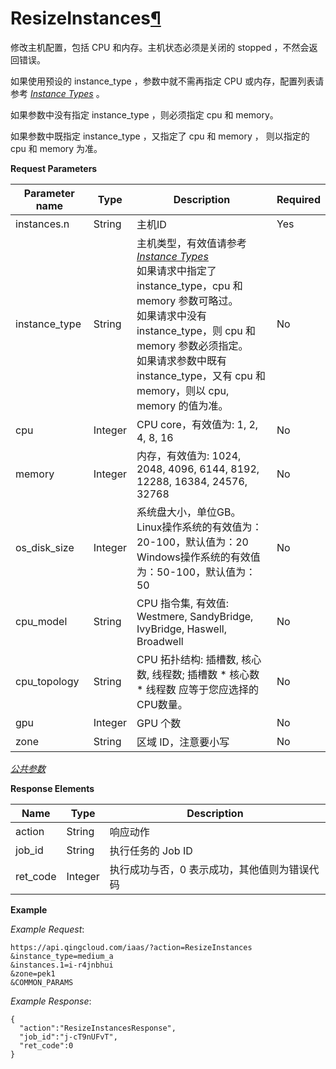 ---
---

# ResizeInstances[¶](#resizeinstances "永久链接至标题")

修改主机配置，包括 CPU 和内存。主机状态必须是关闭的 stopped ，不然会返回错误。

如果使用预设的 instance_type ，参数中就不需再指定 CPU 或内存，配置列表请参考 [_Instance Types_](../../common/includes/instance_type.html#instance-type) 。

如果参数中没有指定 instance_type ，则必须指定 cpu 和 memory。

如果参数中既指定 instance_type ，又指定了 cpu 和 memory ， 则以指定的 cpu 和 memory 为准。

**Request Parameters**

| Parameter name | Type | Description | Required |
| --- | --- | --- | --- |
| instances.n | String | 主机ID | Yes |
| instance_type | String | 主机类型，有效值请参考 [_Instance Types_](../../common/includes/instance_type.html#instance-type)<br/>如果请求中指定了 instance_type，cpu 和 memory 参数可略过。<br/>如果请求中没有 instance_type，则 cpu 和 memory 参数必须指定。<br/>如果请求参数中既有 instance_type，又有 cpu 和 memory，则以 cpu, memory 的值为准。 | No |
| cpu | Integer | CPU core，有效值为: 1, 2, 4, 8, 16 | No |
| memory | Integer | 内存，有效值为: 1024, 2048, 4096, 6144, 8192, 12288, 16384, 24576, 32768 | No |
| os_disk_size | Integer | 系统盘大小，单位GB。<br>Linux操作系统的有效值为：20-100，默认值为：20<br>Windows操作系统的有效值为：50-100，默认值为：50 | No |
| cpu_model | String | CPU 指令集, 有效值: Westmere, SandyBridge, IvyBridge, Haswell, Broadwell | No |
| cpu_topology | String | CPU 拓扑结构: 插槽数, 核心数, 线程数; 插槽数 * 核心数 * 线程数 应等于您应选择的CPU数量。 | No |
| gpu | Integer | GPU 个数 | No |
| zone | String | 区域 ID，注意要小写 | No |

[_公共参数_](../../common/parameters.html#api-common-parameters)

**Response Elements**

| Name | Type | Description |
| --- | --- | --- |
| action | String | 响应动作 |
| job_id | String | 执行任务的 Job ID |
| ret_code | Integer | 执行成功与否，0 表示成功，其他值则为错误代码 |

**Example**

_Example Request_:

```
https://api.qingcloud.com/iaas/?action=ResizeInstances
&instance_type=medium_a
&instances.1=i-r4jnbhui
&zone=pek1
&COMMON_PARAMS
```

_Example Response_:

```
{
  "action":"ResizeInstancesResponse",
  "job_id":"j-cT9nUFvT",
  "ret_code":0
}
```
